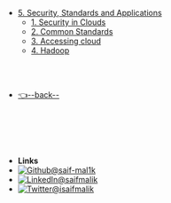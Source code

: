 - [5. Security, Standards and Applications](/5.%20Security%2C%20Standards%20and%20Applications/README.md) 
    - [1. Security in Clouds](/5.%20Security%2C%20Standards%20and%20Applications/1.%20Security%20in%20Clouds/README.md)
    - [2. Common Standards](/5.%20Security%2C%20Standards%20and%20Applications/2.%20Common%20Standards/README.md)
    - [3. Accessing cloud](/5.%20Security%2C%20Standards%20and%20Applications/3.%20Accessing%20cloud/README.md)
    - [4. Hadoop](/5.%20Security%2C%20Standards%20and%20Applications/4.%20Hadoop/README.md)


<br/>

<br/>


- [👈--back--](../)


<br/>

<br/>

<br/>

<br/>

- **Links**
- [![Github](https://raw.githubusercontent.com/saif-mal1k/web-development/e999b06533ec7666079dd9a3303b15ffde764ed4/assets/img/github.svg)@saif-mal1k](https://github.com/saif-mal1k/)
- [![LinkedIn](https://raw.githubusercontent.com/saif-mal1k/web-development/e999b06533ec7666079dd9a3303b15ffde764ed4/assets/img/linkedin.svg)@saifmalik](http://linkedin.com/in/saifmalik)
- [![Twitter](https://raw.githubusercontent.com/saif-mal1k/web-development/e999b06533ec7666079dd9a3303b15ffde764ed4/assets/img/twitter.svg)@isaifmalik](http://twitter.com/isaifmalik)